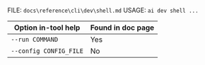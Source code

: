 ﻿FILE: `docs\reference\cli\dev\shell.md`
USAGE: `ai dev shell ...`

| Option in-tool help | Found in doc page |
|---------------------|------------------|
| `--run COMMAND` | Yes |
| `--config CONFIG_FILE` | No |